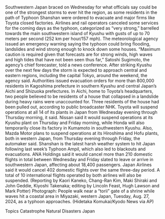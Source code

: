 Southwestern Japan braced on Wednesday for what officials say could be one of the strongest storms to ever hit the region, as some residents in the path of Typhoon Shanshan were ordered to evacuate and major firms like Toyota closed factories.
Airlines and rail operators canceled some services for the coming days as the typhoon, categorized as “very strong,” barrelled towards the main southwestern island of Kyushu with gusts of up to 70 meters per second (252 km per hour/157 mph).
The meteorological agency issued an emergency warning saying the typhoon could bring flooding, landslides and wind strong enough to knock down some houses.
“Maximum caution is required given that forecasts are for strong winds, high waves and high tides that have not been seen thus far,” Satoshi Sugimoto, the agency’s chief forecaster, told a news conference.
After striking Kyushu over the next few days the storm is expected to approach central and eastern regions, including the capital Tokyo, around the weekend, the agency said.
Authorities issued evacuation orders for more than 800,000 residents in Kagoshima prefecture in southern Kyushu and central Japan’s Aichi and Shizuoka prefectures.
In Aichi, home to Toyota’s headquarters, two people believed to be residents of a house that collapsed in a landslide during heavy rains were unaccounted for. Three residents of the house had been pulled out, according to public broadcaster NHK.
Toyota will suspend operations at all 14 of its plants in Japan from Wednesday evening through Thursday morning, it said. Nissan said it would suspend operations at its Kyushu plant on Thursday and Friday morning, while Honda will also temporarily close its factory in Kumamoto in southwestern Kyushu.
Also, Mazda Motor plans to suspend operations at its Hiroshima and Hofu plants, both in western Japan, from Thursday evening through Friday, the automaker said.
Shanshan is the latest harsh weather system to hit Japan following last week’s Typhoon Ampil, which also led to blackouts and evacuations.
ANA Holdings said it would cancel more than 210 domestic flights in total between Wednesday and Friday slated to leave or arrive in southwestern Japan, affecting about 18,400 passengers.
Japan Airlines said it would cancel 402 domestic flights over the same three-day period. A total of 10 international flights operated by both airlines will also be suspended.
(Reporting by Kaori Kaneko, Chang-Ran Kim, Maki Shiraki and John Geddie, Kiyoshi Takenaka; editing by Lincoln Feast, Hugh Lawson and Mark Potter)
Photograph: People walk near a “torii” gate of a shrine while waves hit a coastal area in Miyazaki, western Japan, Tuesday, Aug. 27, 2024, as a typhoon approaches. (Hidetaka Komukai/Kyodo News via AP)

Topics
Catastrophe
Natural Disasters
Japan
